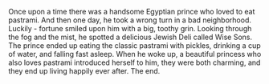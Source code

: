 Once upon a time there was a handsome Egyptian prince who loved to eat pastrami. And then one day, he took a wrong turn in a bad neighborhood. Luckily - fortune smiled upon him with a big, toothy grin. Looking through the fog and the mist, he spotted a delicious Jewish Deli called Wise Sons. The prince ended up eating the classic pastrami with pickles, drinking a cup of water, and falling fast asleep. When he woke up, a beautiful princess who also loves pastrami introduced herself to him, they were both charming, and they end up living happily ever after. The end. 
